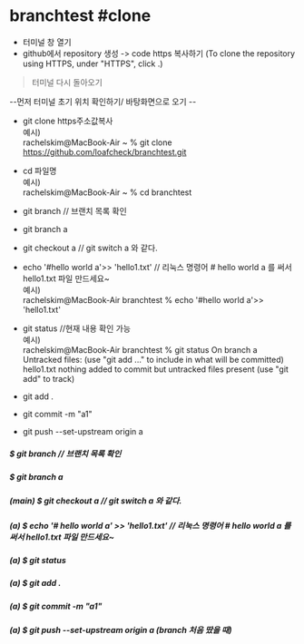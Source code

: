 # branchtest #clone

- 터미널 창 열기 </br>
- github에서 repository 생성 -> code https 복사하기 (To clone the repository using HTTPS, under "HTTPS", click .)

> 터미널 다시 돌아오기

--먼저 터미널 초기 위치 확인하기/ 바탕화면으로 오기 --

- git clone https주소값복사</br>
예시) </br>
rachelskim@MacBook-Air ~ % git clone https://github.com/loafcheck/branchtest.git 

- cd 파일명</br>
예시) </br>
rachelskim@MacBook-Air ~ % cd branchtest

- git branch // 브랜치 목록 확인

- git branch a

- git checkout a // git switch a 와 같다.

- echo '#hello world a'>> 'hello1.txt'  // 리눅스 명령어 # hello world a 를 써서  hello1.txt 파일 만드세요~</br>
예시)</br>
rachelskim@MacBook-Air branchtest % echo '#hello world a'>> 'hello1.txt'

- git status //현재 내용 확인 가능</br>
예시) </br>
rachelskim@MacBook-Air branchtest % git status
On branch a
Untracked files:
  (use "git add <file>..." to include in what will be committed)
	hello1.txt
nothing added to commit but untracked files present (use "git add" to track)

- git add . 

- git commit -m "a1"

- git push --set-upstream origin a 




##### $ git branch // 브랜치 목록 확인
##### $ git branch a
##### (main) $ git checkout a // git switch a 와 같다.
##### (a) $ echo '# hello world a' >> 'hello1.txt' // 리눅스 명령어 # hello world a 를 써서  hello1.txt 파일 만드세요~
##### (a) $ git status
##### (a) $ git add .
##### (a) $ git commit -m "a1"
##### (a) $ git push --set-upstream origin a (branch 처음 땄을 때)
